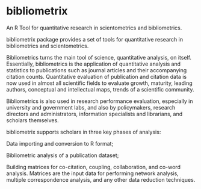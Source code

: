 # bibliometrix 
An R Tool for quantitative research in scientometrics and bibliometrics.

bibliometrix package provides a set of tools for quantitative research in bibliometrics and scientometrics.

Bibliometrics turns the main tool of science, quantitative analysis, on itself. Essentially, bibliometrics is the application of quantitative analysis and statistics to publications such as journal articles and their accompanying citation counts. Quantitative evaluation of publication and citation data is now used in almost all scientific fields to evaluate growth, maturity, leading authors, conceptual and intellectual maps, trends of a scientific community.

Bibliometrics is also used in research performance evaluation, especially in university and government labs, and also by policymakers, research directors and administrators, information specialists and librarians, and scholars themselves.

bibliometrix supports scholars in three key phases of analysis:

Data importing and conversion to R format;

Bibliometric analysis of a publication dataset;

Building matrices for co-citation, coupling, collaboration, and co-word analysis. Matrices are the input data for performing network analysis, multiple correspondence analysis, and any other data reduction techniques.

